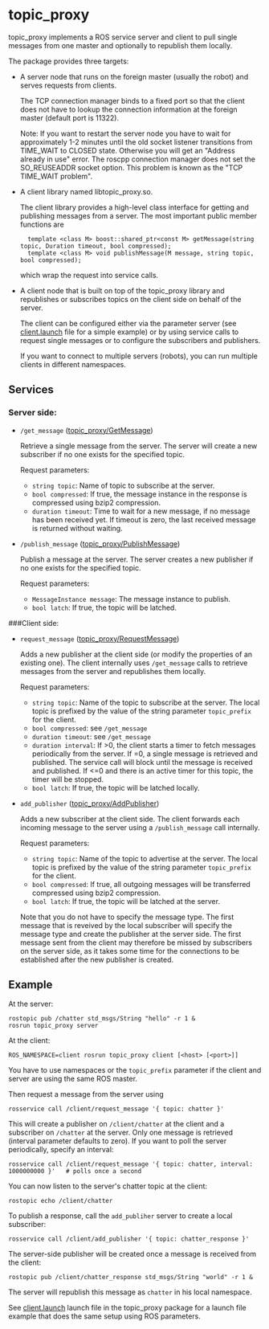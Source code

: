 topic_proxy
===========

topic_proxy implements a ROS service server and client to pull single messages from one master and optionally
to republish them locally.

The package provides three targets:

* A server node that runs on the foreign master (usually the robot) and serves requests from clients.

  The TCP connection manager binds to a fixed port so that the client does not have to lookup the connection
  information at the foreign master (default port is 11322).
  
  Note: If you want to restart the server node you have to wait for approximately 1-2 minutes until the old
  socket listener transitions from TIME_WAIT to CLOSED state. Otherwise you will get an "Address already in use" error.
  The roscpp connection manager does not set the SO_REUSEADDR socket option. This problem is known as the "TCP TIME_WAIT
  problem".
  
* A client library named libtopic_proxy.so.

  The client library provides a high-level class interface for getting and publishing messages from a server. The most
  important public member functions are
  
        template <class M> boost::shared_ptr<const M> getMessage(string topic, Duration timeout, bool compressed);
        template <class M> void publishMessage(M message, string topic, bool compressed);
      
  which wrap the request into service calls.
  
* A client node that is built on top of the topic_proxy library and republishes or subscribes topics on the client side
  on behalf of the server.
  
  The client can be configured either via the parameter server (see
  [client.launch](https://github.com/meyerj/topic_proxy/blob/master/launch/client.launch) file for a simple example)
  or by using service calls to request single messages or to configure the subscribers and publishers.
  
  If you want to connect to multiple servers (robots), you can run multiple clients in different namespaces.
  
Services
--------

### Server side:

* `/get_message` ([topic_proxy/GetMessage](https://github.com/meyerj/topic_proxy/blob/master/srv/GetMessage.srv))

  Retrieve a single message from the server. The server will create a new subscriber if no one exists for the
  specified topic.
  
  Request parameters:

   * `string topic`:      Name of topic to subscribe at the server.
   * `bool compressed`:   If true, the message instance in the response is compressed using bzip2 compression.
   * `duration timeout`:  Time to wait for a new message, if no message has been received yet. If timeout is zero,
                          the last received message is returned without waiting.

* `/publish_message` ([topic_proxy/PublishMessage](https://github.com/meyerj/topic_proxy/blob/master/srv/PublishMessage.srv))

  Publish a message at the server. The server creates a new publisher if no one exists for the specified topic.
  
  Request parameters:
  
    * `MessageInstance message`:     The message instance to publish.
    * `bool latch`:                  If true, the topic will be latched.
    
###Client side:

* `request_message` ([topic_proxy/RequestMessage](https://github.com/meyerj/topic_proxy/blob/master/srv/RequestMessage.srv))

  Adds a new publisher at the client side (or modify the properties of an existing one). The client internally
  uses `/get_message` calls to retrieve messages from the server and republishes them locally.
  
  Request parameters:
  
   * `string topic`:      Name of the topic to subscribe at the server. The local topic is prefixed by
                          the value of the string parameter `topic_prefix` for the client.
   * `bool compressed`:   see `/get_message`
   * `duration timeout`:  see `/get_message`
   * `duration interval`: If >0, the client starts a timer to fetch messages periodically from the server.
                          If =0, a single message is retrieved and published. The service call will block
                          until the message is received and published.
                          If <=0 and there is an active timer for this topic, the timer will be stopped.
   * `bool latch`:        If true, the topic will be latched locally.
    
* `add_publisher` ([topic_proxy/AddPublisher](https://github.com/meyerj/topic_proxy/blob/master/srv/AddPublisher.srv))

  Adds a new subscriber at the client side. The client forwards each incoming message to the server using a
  `/publish_message` call internally.
  
  Request parameters:
  
  * `string topic`:       Name of the topic to advertise at the server. The local topic is prefixed by
                          the value of the string parameter `topic_prefix` for the client.
  * `bool compressed`:    If true, all outgoing messages will be transferred compressed using bzip2 compression.
  * `bool latch`:         If true, the topic will be latched at the server.
  
  Note that you do not have to specify the message type. The first message that is reveived by the local subscriber
  will specify the message type and create the publisher at the server side. The first message sent from the client
  may therefore be missed by subscribers on the server side, as it takes some time for the connections to be
  established after the new publisher is created.
  

Example
-------

At the server:

    rostopic pub /chatter std_msgs/String "hello" -r 1 &
    rosrun topic_proxy server

At the client:

    ROS_NAMESPACE=client rosrun topic_proxy client [<host> [<port>]]
    
You have to use namespaces or the `topic_prefix` parameter if the client and server are using the same ROS master.
    
Then request a message from the server using

    rosservice call /client/request_message '{ topic: chatter }'
    
This will create a publisher on `/client/chatter` at the client and a subscriber on `/chatter` at the server. Only
one message is retrieved (interval parameter defaults to zero). If you want to poll the server periodically, specify
an interval:

    rosservice call /client/request_message '{ topic: chatter, interval: 1000000000 }'   # polls once a second
    
You can now listen to the server's chatter topic at the client:

    rostopic echo /client/chatter

To publish a response, call the `add_publiher` server to create a local subscriber:

    rosservice call /client/add_publisher '{ topic: chatter_response }'
    
The server-side publisher will be created once a message is received from the client:

    rostopic pub /client/chatter_response std_msgs/String "world" -r 1 &

The server will republish this message as `chatter` in his local namespace.

See [client.launch](https://github.com/meyerj/topic_proxy/blob/master/launch/client.launch) launch file in the topic_proxy package for a launch file example that does the same setup using
ROS parameters.
  
